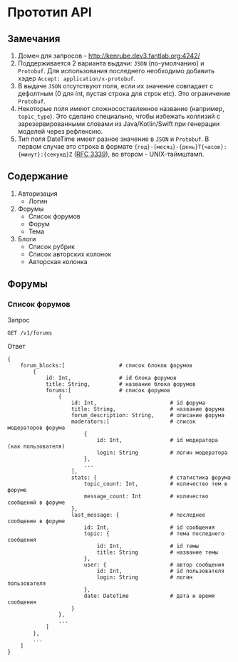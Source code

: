 # Прототип API

## Замечания
1. Домен для запросов - http://kenrube.dev3.fantlab.org:4242/
2. Поддерживается 2 варианта выдачи: `JSON` (по-умолчанию) и `Protobuf`. Для использования последнего необходимо добавить хэдер `Accept: application/x-protobuf`.
3. В выдаче `JSON` отсутствуют поля, если их значение совпадает с дефолтным (0 для int, пустая строка для строк etc). Это ограничение `Protobuf`.
4. Некоторые поля имеют сложносоставленное название (например, `topic_type`). Это сделано специально, чтобы избежать коллизий с зарезервированными словами из Java/Kotlin/Swift при генерации моделей через рефлексию.
5. Тип поля DateTime имеет разное значение в `JSON` и `Protobuf`. В первом случае это строка в формате `{год}-{месяц}-{день}T{часов}:{минут}:{секунд}Z` ([RFC 3339](https://www.ietf.org/rfc/rfc3339.txt)), во втором - UNIX-таймштамп.

## Содержание
1. Авторизация
    * Логин
2. Форумы
    * Список форумов
    * Форум
    * Тема
3. Блоги
    * Список рубрик
    * Список авторских колонок
    * Авторская колонка

## Форумы
### Список форумов
Запрос
```
GET /v1/forums
```
Ответ
```
{
    forum_blocks:[                 # список блоков форумов
        {
            id: Int,               # id блока форумов
            title: String,         # название блока форумов
            forums:[               # список форумов
                {
                    id: Int,                       # id форума
                    title: String,                 # название форума
                    forum_description: String,     # описание форума
                    moderators:[                   # список модераторов форума
                        {
                            id: Int,               # id модератора (как пользователя)
                            login: String          # логин модератора
                        },
                        ...
                    ],
                    stats: {                       # статистика форума
                        topic_count: Int,          # количество тем в форуме
                        message_count: Int         # количество сообщений в форуме
                    },
                    last_message: {                # последнее сообщение в форуме
                        id: Int,                   # id сообщения
                        topic: {                   # тема последнего сообщения
                            id: Int,               # id темы
                            title: String          # название темы
                        },
                        user: {                    # автор сообщения
                            id: Int,               # id пользователя
                            login: String          # логин пользователя
                        },
                        date: DateTime             # дата и время сообщения
                    }
                },
                ...
            ]
        },
        ...
    ]
}
```
